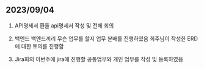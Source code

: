 ## 2023/09/04

1. API명세서
    환율 api명세서 작성 및 전체 회의

2. 백엔드
    백엔드끼리 무슨 업무를 할지 업무 분배를 진행하였음
    희주님이 작성한 ERD에 대한 토의를 진행함 

3. Jira회의
    이번주에 jira에 진행할 공통업무와 개인 업무를 작성 및 등록하였음



